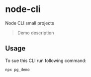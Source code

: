 # node-cli
Node CLI small projects

> Demo description

## Usage
To sue this CLI run following command:

```sh
npx pg_demo
```